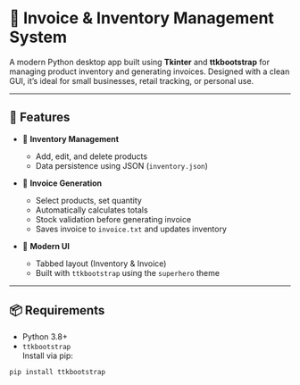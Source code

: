 # 🧾 Invoice & Inventory Management System

A modern Python desktop app built using **Tkinter** and **ttkbootstrap** for managing product inventory and generating invoices. Designed with a clean GUI, it’s ideal for small businesses, retail tracking, or personal use.

---

## 🚀 Features

- 🧩 **Inventory Management**
  - Add, edit, and delete products
  - Data persistence using JSON (`inventory.json`)
  
- 🧾 **Invoice Generation**
  - Select products, set quantity
  - Automatically calculates totals
  - Stock validation before generating invoice
  - Saves invoice to `invoice.txt` and updates inventory
  
- 🎨 **Modern UI**
  - Tabbed layout (Inventory & Invoice)
  - Built with `ttkbootstrap` using the `superhero` theme

---

## 📦 Requirements

- Python 3.8+
- `ttkbootstrap`  
Install via pip:
```bash
pip install ttkbootstrap
